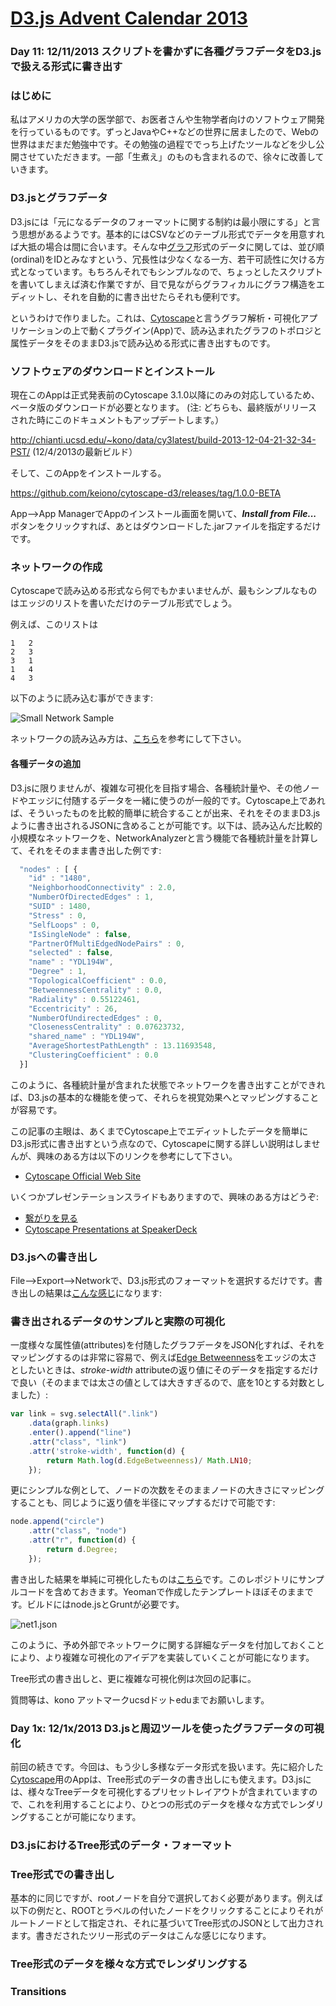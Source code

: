 # [D3.js Advent Calendar 2013](http://www.adventar.org/calendars/117)

### Day 11: 12/11/2013 スクリプトを書かずに各種グラフデータをD3.jsで扱える形式に書き出す



### はじめに
私はアメリカの大学の医学部で、お医者さんや生物学者向けのソフトウェア開発を行っているものです。ずっとJavaやC++などの世界に居ましたので、Webの世界はまだまだ勉強中です。その勉強の過程ででっち上げたツールなどを少し公開させていただきます。一部「生煮え」のものも含まれるので、徐々に改善していきます。



### D3.jsとグラフデータ
D3.jsには「元になるデータのフォーマットに関する制約は最小限にする」と言う思想があるようです。基本的にはCSVなどのテーブル形式でデータを用意すれば大抵の場合は間に合います。そんな中[グラフ](http://ja.wikipedia.org/wiki/%E3%82%B0%E3%83%A9%E3%83%95_(%E3%83%87%E3%83%BC%E3%82%BF%E6%A7%8B%E9%80%A0))形式のデータに関しては、並び順(ordinal)をIDとみなすという、冗長性は少なくなる一方、若干可読性に欠ける方式となっています。もちろんそれでもシンプルなので、ちょっとしたスクリプトを書いてしまえば済む作業ですが、目で見ながらグラフィカルにグラフ構造をエディットし、それを自動的に書き出せたらそれも便利です。

というわけで作りました。これは、[Cytoscape](http://cytoscape.org/)と言うグラフ解析・可視化アプリケーションの上で動くプラグイン(App)で、読み込まれたグラフのトポロジと属性データをそのままD3.jsで読み込める形式に書き出すものです。



### ソフトウェアのダウンロードとインストール
現在このAppは正式発表前のCytoscape 3.1.0以降にのみの対応しているため、ベータ版のダウンロードが必要となります。
(注: どちらも、最終版がリリースされた時にこのドキュメントもアップデートします。）

http://chianti.ucsd.edu/~kono/data/cy3latest/build-2013-12-04-21-32-34-PST/  (12/4/2013の最新ビルド）

そして、このAppをインストールする。

https://github.com/keiono/cytoscape-d3/releases/tag/1.0.0-BETA

App-->App ManagerでAppのインストール画面を開いて、***Install from File...*** ボタンをクリックすれば、あとはダウンロードした.jarファイルを指定するだけです。



### ネットワークの作成
Cytoscapeで読み込める形式なら何でもかまいませんが、最もシンプルなものはエッジのリストを書いただけのテーブル形式でしょう。

例えば、このリストは

```
1	2
2	3
3	1
1	4
4	3
```

以下のように読み込む事ができます:

![Small Network Sample](https://raw.github.com/keiono/d3-layout-sample/develop/doc/img/small.png)


ネットワークの読み込み方は、[こちら](http://opentutorials.cgl.ucsf.edu/index.php/Tutorial:Introduction_to_Cytoscape_3-part2#Loading_a_Simple_Network)を参考にして下さい。


#### 各種データの追加
D3.jsに限りませんが、複雑な可視化を目指す場合、各種統計量や、その他ノードやエッジに付随するデータを一緒に使うのが一般的です。Cytoscape上であれば、そういったものを比較的簡単に統合することが出来、それをそのままD3.jsように書き出されるJSONに含めることが可能です。以下は、読み込んだ比較的小規模なネットワークを、NetworkAnalyzerと言う機能で各種統計量を計算して、それをそのまま書き出した例です:


```javascript
  "nodes" : [ {
    "id" : "1480",
    "NeighborhoodConnectivity" : 2.0,
    "NumberOfDirectedEdges" : 1,
    "SUID" : 1480,
    "Stress" : 0,
    "SelfLoops" : 0,
    "IsSingleNode" : false,
    "PartnerOfMultiEdgedNodePairs" : 0,
    "selected" : false,
    "name" : "YDL194W",
    "Degree" : 1,
    "TopologicalCoefficient" : 0.0,
    "BetweennessCentrality" : 0.0,
    "Radiality" : 0.55122461,
    "Eccentricity" : 26,
    "NumberOfUndirectedEdges" : 0,
    "ClosenessCentrality" : 0.07623732,
    "shared_name" : "YDL194W",
    "AverageShortestPathLength" : 13.11693548,
    "ClusteringCoefficient" : 0.0
  }]
```

このように、各種統計量が含まれた状態でネットワークを書き出すことができれば、D3.jsの基本的な機能を使って、それらを視覚効果へとマッピングすることが容易です。

この記事の主眼は、あくまでCytoscape上でエディットしたデータを簡単にD3.js形式に書き出すという点なので、Cytoscapeに関する詳しい説明はしませんが、興味のある方は以下のリンクを参考にして下さい。

 * [Cytoscape Official Web Site](http://cytoscape.org/)


いくつかプレゼンテーションスライドもありますので、興味のある方はどうぞ:

 * [繋がりを見る](http://www.slideshare.net/keiono/cytoscape)
 * [Cytoscape Presentations at SpeakerDeck](https://speakerdeck.com/keiono)



### D3.jsへの書き出し
File-->Export-->Networkで、D3.js形式のフォーマットを選択するだけです。書き出しの結果は[こんな感じ](https://github.com/keiono/d3-layout-sample/blob/develop/app/data/net1.json)になります:


### 書き出されるデータのサンプルと実際の可視化
一度様々な属性値(attributes)を付随したグラフデータをJSON化すれば、それをマッピングするのは非常に容易で、例えば[Edge Betweenness](http://med.bioinf.mpi-inf.mpg.de/netanalyzer/help/2.7/index.html#attributes)をエッジの太さとしたいときは、*stroke-width* attributeの返り値にそのデータを指定するだけで良い（そのままでは太さの値としては大きすぎるので、底を10とする対数としました）:

```javascript
var link = svg.selectAll(".link")
    .data(graph.links)
    .enter().append("line")
    .attr("class", "link")
    .attr('stroke-width', function(d) {
        return Math.log(d.EdgeBetweenness)/ Math.LN10;
    });
```

更にシンプルな例として、ノードの次数をそのままノードの大きさにマッピングすることも、同じように返り値を半径にマップするだけで可能です:

```javascript
node.append("circle")
    .attr("class", "node")
    .attr("r", function(d) {
        return d.Degree;
    });
```

書き出した結果を単純に可視化したものは[こちら](http://chianti.ucsd.edu/~kono/js/sample1/)です。このレポジトリにサンプルコードを含めておきます。Yeomanで作成したテンプレートほぼそのままです。ビルドにはnode.jsとGruntが必要です。

![net1.json](https://raw.github.com/keiono/d3-layout-sample/develop/doc/img/sample1.png)


このように、予め外部でネットワークに関する詳細なデータを付加しておくことにより、より複雑な可視化のアイデアを実装していくことが可能になります。

Tree形式の書き出しと、更に複雑な可視化例は次回の記事に。

質問等は、kono アットマークucsdドットeduまでお願いします。



### Day 1x: 12/1x/2013 D3.jsと周辺ツールを使ったグラフデータの可視化

前回の続きです。今回は、もう少し多様なデータ形式を扱います。先に紹介した[Cytoscape]()用のAppは、Tree形式のデータの書き出しにも使えます。D3.jsには、様々なTreeデータを可視化するプリセットレイアウトが含まれていますので、これを利用することにより、ひとつの形式のデータを様々な方式でレンダリングすることが可能になります。

### D3.jsにおけるTree形式のデータ・フォーマット

### Tree形式での書き出し
基本的に同じですが、rootノードを自分で選択しておく必要があります。例えば以下の例だと、ROOTとラベルの付いたノードをクリックすることによりそれがルートノードとして指定され、それに基づいてTree形式のJSONとして出力されます。書きだされたツリー形式のデータはこんな感じになります。



### Tree形式のデータを様々な方式でレンダリングする


### Transitions


